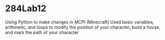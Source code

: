 # 284Lab12
Using Python to make changes in MCPI (Minecraft) 
Used basic variables, arithmetic, and loops to modify the position of your character, build a house, and mark the path of your character
